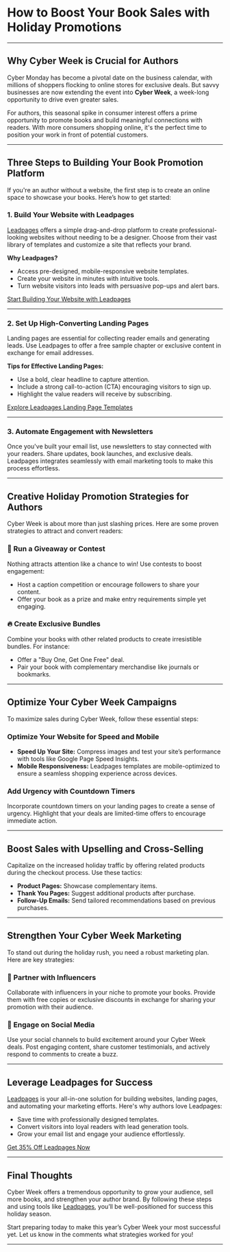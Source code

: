 # How to Boost Your Book Sales with Holiday Promotions

---

## Why Cyber Week is Crucial for Authors

Cyber Monday has become a pivotal date on the business calendar, with millions of shoppers flocking to online stores for exclusive deals. But savvy businesses are now extending the event into **Cyber Week**, a week-long opportunity to drive even greater sales.

For authors, this seasonal spike in consumer interest offers a prime opportunity to promote books and build meaningful connections with readers. With more consumers shopping online, it's the perfect time to position your work in front of potential customers.

---

## Three Steps to Building Your Book Promotion Platform

If you're an author without a website, the first step is to create an online space to showcase your books. Here’s how to get started:

### 1. Build Your Website with Leadpages
[Leadpages](https://bit.ly/LEadPages) offers a simple drag-and-drop platform to create professional-looking websites without needing to be a designer. Choose from their vast library of templates and customize a site that reflects your brand.

**Why Leadpages?**
- Access pre-designed, mobile-responsive website templates.
- Create your website in minutes with intuitive tools.
- Turn website visitors into leads with persuasive pop-ups and alert bars.

[Start Building Your Website with Leadpages](https://bit.ly/LEadPages)

---

### 2. Set Up High-Converting Landing Pages
Landing pages are essential for collecting reader emails and generating leads. Use Leadpages to offer a free sample chapter or exclusive content in exchange for email addresses.

**Tips for Effective Landing Pages:**
- Use a bold, clear headline to capture attention.
- Include a strong call-to-action (CTA) encouraging visitors to sign up.
- Highlight the value readers will receive by subscribing.

[Explore Leadpages Landing Page Templates](https://bit.ly/LEadPages)

---

### 3. Automate Engagement with Newsletters
Once you've built your email list, use newsletters to stay connected with your readers. Share updates, book launches, and exclusive deals. Leadpages integrates seamlessly with email marketing tools to make this process effortless.

---

## Creative Holiday Promotion Strategies for Authors

Cyber Week is about more than just slashing prices. Here are some proven strategies to attract and convert readers:

### 🎁 Run a Giveaway or Contest
Nothing attracts attention like a chance to win! Use contests to boost engagement:
- Host a caption competition or encourage followers to share your content.
- Offer your book as a prize and make entry requirements simple yet engaging.

### 🔥 Create Exclusive Bundles
Combine your books with other related products to create irresistible bundles. For instance:
- Offer a "Buy One, Get One Free" deal.
- Pair your book with complementary merchandise like journals or bookmarks.

---

## Optimize Your Cyber Week Campaigns

To maximize sales during Cyber Week, follow these essential steps:

### Optimize Your Website for Speed and Mobile
- **Speed Up Your Site:** Compress images and test your site’s performance with tools like Google Page Speed Insights.
- **Mobile Responsiveness:** Leadpages templates are mobile-optimized to ensure a seamless shopping experience across devices.

### Add Urgency with Countdown Timers
Incorporate countdown timers on your landing pages to create a sense of urgency. Highlight that your deals are limited-time offers to encourage immediate action.

---

## Boost Sales with Upselling and Cross-Selling

Capitalize on the increased holiday traffic by offering related products during the checkout process. Use these tactics:
- **Product Pages:** Showcase complementary items.
- **Thank You Pages:** Suggest additional products after purchase.
- **Follow-Up Emails:** Send tailored recommendations based on previous purchases.

---

## Strengthen Your Cyber Week Marketing

To stand out during the holiday rush, you need a robust marketing plan. Here are key strategies:

### 🤝 Partner with Influencers
Collaborate with influencers in your niche to promote your books. Provide them with free copies or exclusive discounts in exchange for sharing your promotion with their audience.

### 🤗 Engage on Social Media
Use your social channels to build excitement around your Cyber Week deals. Post engaging content, share customer testimonials, and actively respond to comments to create a buzz.

---

## Leverage Leadpages for Success

[Leadpages](https://bit.ly/LEadPages) is your all-in-one solution for building websites, landing pages, and automating your marketing efforts. Here's why authors love Leadpages:
- Save time with professionally designed templates.
- Convert visitors into loyal readers with lead generation tools.
- Grow your email list and engage your audience effortlessly.

[Get 35% Off Leadpages Now](https://bit.ly/LEadPages)

---

## Final Thoughts

Cyber Week offers a tremendous opportunity to grow your audience, sell more books, and strengthen your author brand. By following these steps and using tools like [Leadpages](https://bit.ly/LEadPages), you’ll be well-positioned for success this holiday season.

Start preparing today to make this year’s Cyber Week your most successful yet. Let us know in the comments what strategies worked for you!

---
